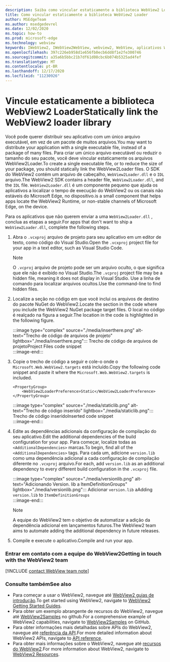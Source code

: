 ```yaml
---
description: Saiba como vincular estaticamente a biblioteca WebView2 Loader.
title: Como vincular estaticamente a biblioteca WebView2 Loader
author: MSEdgeTeam
ms.author: msedgedevrel
ms.date: 12/02/2020
ms.topic: how-to
ms.prod: microsoft-edge
ms.technology: webview
keywords: IWebView2, IWebView2WebView, webview2, WebView, aplicativos Win32, Win32, Edge, ICoreWebView2, ICoreWebView2Host, controle do navegador, HTML Edge
ms.openlocfilehash: 397c226eb958d1e656fb0ecb6dd8f1e2fe300746
ms.sourcegitcommit: a35a6b5bbc21b7df61d08cbc6b074b5325ad4fef
ms.translationtype: MT
ms.contentlocale: pt-BR
ms.lasthandoff: 12/17/2020
ms.locfileid: "11230926"
---
```

# <span data-ttu-id="1b8f4-104">Vincule estaticamente a biblioteca WebView2 Loader</span><span class="sxs-lookup"><span data-stu-id="1b8f4-104">Statically link the WebView2 loader library</span></span>  

<span data-ttu-id="1b8f4-105">Você pode querer distribuir seu aplicativo com um único arquivo executável, em vez de um pacote de muitos arquivos.</span><span class="sxs-lookup"><span data-stu-id="1b8f4-105">You may want to distribute your application with a single executable file, instead of a package of many files.</span></span> <span data-ttu-id="1b8f4-106">Para criar um único arquivo executável ou reduzir o tamanho do seu pacote, você deve vincular estaticamente os arquivos WebView2Loader.</span><span class="sxs-lookup"><span data-stu-id="1b8f4-106">To create a single executable file, or to reduce the size of your package, you should statically link the WebView2Loader files.</span></span> <span data-ttu-id="1b8f4-107">O SDK do WebView2 contém um arquivo de cabeçalho, `WebView2Loader.dll` e o `IDL` arquivo.</span><span class="sxs-lookup"><span data-stu-id="1b8f4-107">The WebView2 SDK contains a header file, `WebView2Loader.dll`, and the `IDL` file.</span></span> `WebView2Loader.dll` <span data-ttu-id="1b8f4-108">é um componente pequeno que ajuda os aplicativos a localizar o tempo de execução do WebView2 ou os canais não estáveis do Microsoft Edge, no dispositivo.</span><span class="sxs-lookup"><span data-stu-id="1b8f4-108">is a small component that helps apps locate the WebView2 Runtime, or non-stable channels of Microsoft Edge, on the device.</span></span>  

<span data-ttu-id="1b8f4-109">Para os aplicativos que não querem enviar a uma `WebView2Loader.dll` , conclua as etapas a seguir.</span><span class="sxs-lookup"><span data-stu-id="1b8f4-109">For apps that don't want to ship a `WebView2Loader.dll`, complete the following steps.</span></span>  

1.  <span data-ttu-id="1b8f4-110">Abra o `.vcxproj` arquivo de projeto para seu aplicativo em um editor de texto, como código do Visual Studio.</span><span class="sxs-lookup"><span data-stu-id="1b8f4-110">Open the `.vcxproj` project file for your app in a text editor, such as Visual Studio Code.</span></span>  
    
    > [!NOTE]
    > <span data-ttu-id="1b8f4-111">O `.vcproj` arquivo de projeto pode ser um arquivo oculto, o que significa que ele não é exibido no Visual Studio.</span><span class="sxs-lookup"><span data-stu-id="1b8f4-111">The `.vcproj` project file may be a hidden file, meaning it does not display in Visual Studio.</span></span>  <span data-ttu-id="1b8f4-112">Use a linha de comando para localizar arquivos ocultos.</span><span class="sxs-lookup"><span data-stu-id="1b8f4-112">Use the command-line to find hidden files.</span></span>  
    
1.  <span data-ttu-id="1b8f4-113">Localize a seção no código em que você inclui os arquivos de destino do pacote NuGet do WebView2.</span><span class="sxs-lookup"><span data-stu-id="1b8f4-113">Locate the section in the code where you include the WebView2 NuGet package target files.</span></span>  <span data-ttu-id="1b8f4-114">O local no código é realçado na figura a seguir.</span><span class="sxs-lookup"><span data-stu-id="1b8f4-114">The location in the code is highlighted in the following figure.</span></span>  

    :::image type="complex" source="./media/inserthere.png" alt-text="Trecho de código de arquivos de projeto" lightbox="./media/inserthere.png":::
       <span data-ttu-id="1b8f4-116">Trecho de código de arquivos de projeto</span><span class="sxs-lookup"><span data-stu-id="1b8f4-116">Project Files code snippet</span></span>   
    :::image-end:::  
  
1.  <span data-ttu-id="1b8f4-117">Copie o trecho de código a seguir e cole-o onde o `Microsoft.Web.WebView2.targets` está incluído.</span><span class="sxs-lookup"><span data-stu-id="1b8f4-117">Copy the following code snippet and paste it where the `Microsoft.Web.WebView2.targets` is included.</span></span>  

    ```xaml
    <PropertyGroup> 
        <WebView2LoaderPreference>Static</WebView2LoaderPreference> 
    </PropertyGroup>
    ```
      
    :::image type="complex" source="./media/staticlib.png" alt-text="Trecho de código inserido" lightbox="./media/staticlib.png":::
       <span data-ttu-id="1b8f4-119">Trecho de código inserido</span><span class="sxs-lookup"><span data-stu-id="1b8f4-119">Inserted code snippet</span></span>  
    :::image-end:::  
    
1.  <span data-ttu-id="1b8f4-120">Edite as dependências adicionais da configuração de compilação do seu aplicativo.</span><span class="sxs-lookup"><span data-stu-id="1b8f4-120">Edit the additional dependencies of the build configuration for your app.</span></span>  <span data-ttu-id="1b8f4-121">Para começar, localize todas as `<AdditionalDependencies>` marcas.</span><span class="sxs-lookup"><span data-stu-id="1b8f4-121">To begin, find all of the `<AdditionalDependencies>` tags.</span></span> <span data-ttu-id="1b8f4-122">Para cada um, adicione `version.lib` como uma dependência adicional a cada configuração de compilação diferente no `.vcxproj` arquivo.</span><span class="sxs-lookup"><span data-stu-id="1b8f4-122">For each, add `version.lib` as an additional dependency to every different build configuration in the `.vcxproj` file.</span></span>  
    
    :::image type="complex" source="./media/versionlib.png" alt-text="Adicionando Version. lib a ItemDefinitionGroups" lightbox="./media/versionlib.png":::
       <span data-ttu-id="1b8f4-124">Adicionar `version.lib` a</span><span class="sxs-lookup"><span data-stu-id="1b8f4-124">Adding `version.lib` to</span></span> `ItemDefinitionGroups`  
    :::image-end:::  
    
    > [!NOTE]
    > <span data-ttu-id="1b8f4-125">A equipe do WebView2 tem o objetivo de automatizar a adição da dependência adicional em lançamentos futuros.</span><span class="sxs-lookup"><span data-stu-id="1b8f4-125">The WebView2 team aims to automate adding the additional dependency in future releases.</span></span>  
    
1. <span data-ttu-id="1b8f4-126">Compile e execute o aplicativo.</span><span class="sxs-lookup"><span data-stu-id="1b8f4-126">Compile and run your app.</span></span>

### <span data-ttu-id="1b8f4-127">Entrar em contato com a equipe do WebView2</span><span class="sxs-lookup"><span data-stu-id="1b8f4-127">Getting in touch with the WebView2 team</span></span>  

[!INCLUDE [contact WebView team note](../includes/contact-webview-team-note.md)]  

### <span data-ttu-id="1b8f4-128">Consulte também</span><span class="sxs-lookup"><span data-stu-id="1b8f4-128">See also</span></span>  

*   <span data-ttu-id="1b8f4-129">Para começar a usar o WebView2, navegue até [WebView2 guias de introdução][Webview2MainGettingStarted].</span><span class="sxs-lookup"><span data-stu-id="1b8f4-129">To get started using WebView2, navigate to [WebView2 Getting Started Guides][Webview2MainGettingStarted].</span></span>  
*   <span data-ttu-id="1b8f4-130">Para obter um exemplo abrangente de recursos do WebView2, navegue até [WebView2Samples][GithubMicrosoftedgeWebview2samples] no github.</span><span class="sxs-lookup"><span data-stu-id="1b8f4-130">For a comprehensive example of WebView2 capabilities, navigate to [WebView2Samples][GithubMicrosoftedgeWebview2samples] on GitHub.</span></span>
*   <span data-ttu-id="1b8f4-131">Para obter informações mais detalhadas sobre APIs do WebView2, navegue até [referência da API][Webview2ApiReference].</span><span class="sxs-lookup"><span data-stu-id="1b8f4-131">For more detailed information about WebView2 APIs, navigate to [API reference][Webview2ApiReference].</span></span>
*   <span data-ttu-id="1b8f4-132">Para obter mais informações sobre o WebView2, navegue até [recursos do WebView2][Webview2MainNextSteps].</span><span class="sxs-lookup"><span data-stu-id="1b8f4-132">For more information about WebView2, navigate to [WebView2 Resources][Webview2MainNextSteps].</span></span>

<!-- links -->  

[DevtoolsGuideChromiumMain]: ../index.md "Ferramentas de desenvolvedor do Microsoft Edge (Chromium) | Documentos da Microsoft"  

[Webview2ApiReference]: ../webview2-api-reference.md "Referência de API do Microsoft Edge WebView2 | Documentos da Microsoft"  
[Webview2MainNextSteps]: ../index.md#next-steps "Próximas etapas-introdução ao Microsoft Edge WebView2 (visualização) | Documentos da Microsoft"  
[Webview2MainGettingStarted]: ../index.md#getting-started "Ponto de partida-introdução ao Microsoft Edge WebView2 (visualização) | Documentos da Microsoft"  

[GithubMicrosoftedgeWebviewfeedbackMain]: https://github.com/MicrosoftEdge/WebViewFeedback "Feedback da WebView-MicrosoftEdge/WebViewFeedback | GitHub"  
[GithubMicrosoftedgeWebview2samples]: https://github.com/MicrosoftEdge/WebView2Samples "Exemplos de WebView2-MicrosoftEdge/WebView2Samples | GitHub"  

[GithubMicrosoftVscodeJSDebugWhatsNew]: https://github.com/microsoft/vscode-js-debug#whats-new "Quais são as novidades? -Depurador JavaScript para código do Visual Studio-Microsoft/vscode-js-depuração | GitHub"  

[GithubMicrosoftVscodeEdgeDebug2ReadmeChromiumWebviewApplications]: https://github.com/microsoft/vscode-edge-debug2/blob/master/README.md#microsoft-edge-chromium-webview-applications "Aplicativos WebView do Microsoft Edge (Chromium)-depurador de código do Visual Studio para Microsoft Edge-Microsoft/vscode-Edge-debug2 | GitHub"  
